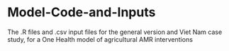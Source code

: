 # Model-Code-and-Inputs
The .R files and .csv input files for the general version and Viet Nam case study, for a One Health model of agricultural AMR interventions
